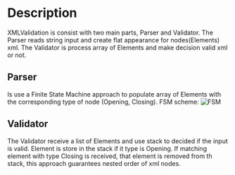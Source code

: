 # Description 
XMLValidation is consist with two main parts, Parser and Validator. The Parser reads string input and create flat appearance for nodes(Elements) xml. The Validator is process array of Elements and make decision valid xml or not. 

## Parser
Is use a Finite State Machine approach to populate array of Elements with the corresponding type of node (Opening, Closing).
FSM scheme:
![FSM](/sources/scheme.png)

## Validator
The Validator receive a list of Elements and use stack to decided if the input is valid. Element is store in the stack if it type is Opening. If matching element with type Closing is received, that element is removed from th stack, this approach guarantees nested order of xml nodes.